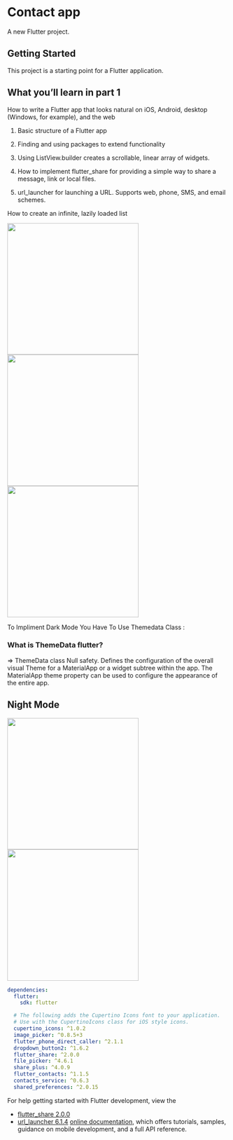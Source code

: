 # Contact app

A new Flutter project.

## Getting Started

This project is a starting point for a Flutter application.

## What you’ll learn in part 1

How to write a Flutter app that looks natural on iOS, Android, desktop (Windows, for example), and
the web

1. Basic structure of a Flutter app

2. Finding and using packages to extend functionality

3. Using ListView.builder creates a scrollable, linear array of widgets.

4. How to implement flutter_share for providing a simple way to share a message, link or local
   files.

5. url_launcher for launching a URL. Supports web, phone, SMS, and email schemes.

How to create an infinite, lazily loaded list

<img src="asset/demo/img.jpg" width="300"/> <img src="asset/demo/img2.jpg" width="300"/>
<img src="asset/demo/img3.jpg" width="300"/>

To Impliment Dark Mode You Have To Use Themedata Class :

### What is ThemeData flutter?

=> ThemeData class Null safety. Defines the configuration of the overall visual Theme for a
MaterialApp or a widget subtree within the app. The MaterialApp theme property can be used to
configure the appearance of the entire app.

## Night Mode

<img src="asset/demo/img5.jpg" width="300"/> <img src="asset/demo/img4.jpg" width="300"/>

```yaml
dependencies:
  flutter:
    sdk: flutter

  # The following adds the Cupertino Icons font to your application.
  # Use with the CupertinoIcons class for iOS style icons.
  cupertino_icons: ^1.0.2
  image_picker: ^0.8.5+3
  flutter_phone_direct_caller: ^2.1.1
  dropdown_button2: ^1.6.2
  flutter_share: ^2.0.0
  file_picker: ^4.6.1
  share_plus: ^4.0.9
  flutter_contacts: ^1.1.5
  contacts_service: ^0.6.3
  shared_preferences: ^2.0.15

```

For help getting started with Flutter development, view the

- [flutter_share 2.0.0 ](https://pub.dev/packages/flutter_share)
- [url_launcher 6.1.4](https://pub.dev/packages/url_launcher)
  [online documentation](https://docs.flutter.dev/), which offers tutorials, samples, guidance on
  mobile development, and a full API reference.
